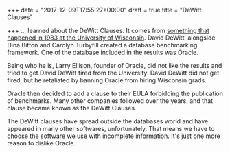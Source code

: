 +++
date = "2017-12-09T17:55:27+00:00"
draft = true
title = "DeWitt Clauses"

+++
... learned about the DeWitt Clauses. It comes from [something that happened in 1983 at the University of Wisconsin](https://danluu.com/anon-benchmark/). David DeWitt, alongside Dina Bitton and Carolyn Turbyfill created a database benchmarking framework. One of the database included in the results was Oracle.

Being who he is, Larry Ellison, founder of Oracle, did not like the results and tried to get David DeWitt fired from the University. David DeWitt did not get fired, but he retaliated by banning Oracle from hiring Wisconsin grads.

Oracle then decided to add a clause to their EULA forbidding the publication of benchmarks. Many other companies followed over the years, and that clause became known as the DeWitt Clauses.

The DeWitt clauses have spread outside the databases world and have appeared in many other softwares, unfortunately. That means we have to choose the software we use with incomplete information. It's just one more reason to dislike Oracle.